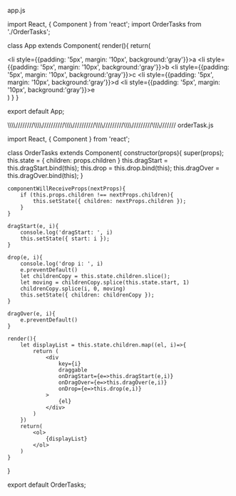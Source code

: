 app.js

import React, { Component } from 'react';
import OrderTasks from './OrderTasks';

class App extends Component{
    render(){
        return(
            <div>
                <OrderTasks>
                    <li style={{padding: '5px', margin: '10px', background:'gray'}}>a</li>
                    <li style={{padding: '5px', margin: '10px', background:'gray'}}>b</li>
                    <li style={{padding: '5px', margin: '10px', background:'gray'}}>c</li>
                    <li style={{padding: '5px', margin: '10px', background:'gray'}}>d</li>
                    <li style={{padding: '5px', margin: '10px', background:'gray'}}>e</li>
                </OrderTasks>
            </div>
        )
    }
}

export default App;


\\\\\\\\\////////\\\\\\\\\//////////\\\\\\\\\//////////\\\\\\\\\/////////\\\\\\\\\/////////\\\\\\\\///////
orderTask.js

import React, { Component } from 'react';

class OrderTasks extends Component{
    constructor(props){
        super(props);
        this.state = {
            children: props.children
        }
        this.dragStart = this.dragStart.bind(this);
        this.drop = this.drop.bind(this);
        this.dragOver = this.dragOver.bind(this);
    }
    
    componentWillReceiveProps(nextProps){
        if (this.props.children !== nextProps.children){
            this.setState({ children: nextProps.children });
        }
    }

    dragStart(e, i){
        console.log('dragStart: ', i)
        this.setState({ start: i });
    }
    
    drop(e, i){
        console.log('drop i: ', i)
        e.preventDefault()
        let childrenCopy = this.state.children.slice();
        let moving = childrenCopy.splice(this.state.start, 1)
        childrenCopy.splice(i, 0, moving)
        this.setState({ children: childrenCopy });
    }
    
    dragOver(e, i){
        e.preventDefault()
    }

    render(){
        let displayList = this.state.children.map((el, i)=>{
            return (
                <div 
                    key={i} 
                    draggable 
                    onDragStart={e=>this.dragStart(e,i)} 
                    onDragOver={e=>this.dragOver(e,i)} 
                    onDrop={e=>this.drop(e,i)}
                >
                    {el}
                </div>
            )
        })
        return(
            <ol>
                {displayList}
            </ol>
        )
    }
}

export default OrderTasks;